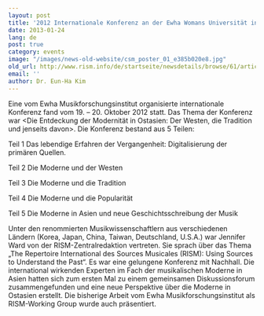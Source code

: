 ```yaml
---
layout: post
title: '2012 Internationale Konferenz an der Ewha Womans Universität in Seoul: Die Entdeckung der Moderne in Ostasien: Der Westen, die Tradition und jenseits davon'
date: 2013-01-24
lang: de
post: true
category: events
image: "/images/news-old-website/csm_poster_01_e385b020e8.jpg"
old_url: http://www.rism.info/de/startseite/newsdetails/browse/61/article/64/2012-international-conference-at-ewha-womans-university-in-seoul-the-discovery-of-modernity-in-east-1.html
email: ''
author: Dr. Eun-Ha Kim
---
```


Eine vom Ewha Musikforschungsinstitut organisierte internationale Konferenz fand vom 19. – 20. Oktober 2012 statt. Das Thema der Konferenz war \<Die Entdeckung der Modernität in Ostasien: Der Westen, die Tradition und jenseits davon\>. Die Konferenz bestand aus 5 Teilen:

Teil 1 Das lebendige Erfahren der Vergangenheit: Digitalisierung der primären Quellen.

Teil 2 Die Moderne und der Westen

Teil 3 Die Moderne und die Tradition

Teil 4 Die Moderne und die Popularität

Teil 5 Die Moderne in Asien und neue Geschichtsschreibung der Musik

Unter den renommierten Musikwissenschaftlern aus verschiedenen Ländern (Korea, Japan, China, Taiwan, Deutschland, U.S.A.) war Jennifer Ward von der RISM-Zentralredaktion vertreten. Sie sprach über das Thema „The Repertoire International des Sources Musicales (RISM): Using Sources to Understand the Past“. Es war eine gelungene Konferenz mit Nachhall. Die international wirkenden Experten im Fach der musikalischen Moderne in Asien hatten sich zum ersten Mal zu einem gemeinsamen Diskussionsforum zusammengefunden und eine neue Perspektive über die Moderne in Ostasien erstellt. Die bisherige Arbeit vom Ewha Musikforschungsinstitut als RISM-Working Group wurde auch präsentiert.